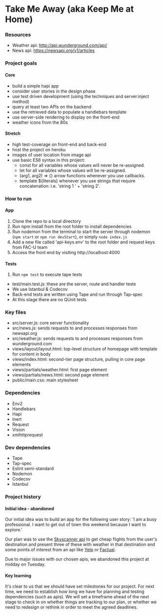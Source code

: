 # Take Me Away (aka Keep Me at Home)

### Resources
- Weather api: http://api.wunderground.com/api/
- News api: https://newsapi.org/v1/articles

### Project goals
#### Core
- build a simple hapi app
- consider user stories in the design phase
- use test driven development (using the techniques and server.inject method)
- query at least two APIs on the backend
- use the retrieved data to populate a handlebars template
- use server-side rendering to display on the front-end
- weather icons from the 80s

#### Stretch
- high test-coverage on front-end and back-end
- host the project on heroku
- images of user location from image api
- use basic ES6 syntax in this project:
  - const for all variables whose values will never be re-assigned.
  - let for all variables whose values will be re-assigned.
  - (arg1, arg2) => {} arrow functions whenever you use callbacks.
  - template ${literals} whenever you use strings that require concatenation: i.e. 'string 1 ' + 'string 2'.

### How to run
#### App
1. Clone the repo to a local directory
2. Run npm install from the root folder to install dependencies
3. Run nodemon from the terminal to start the server through nodemon (```npm start``` or ```npm run devStart```), or simply ```node index.js```
4. Add a new file called 'api-keys.env' to the root folder and request keys from FAC-U team
4. Access the front end by visiting http://localhost:4000

#### Tests
1. Run ```npm test``` to execute tape tests
- test/main.test.js: these are the server, route and handler tests
- We use Istanbul & Codecov
- Back-end tests are written using Tape and run through Tap-spec
- At this stage there are no QUnit tests

### Key files
- src/server.js: core server functionality
- src/news.js: sends requests to and processes responses from newsapi.org
- src/weather.js: sends requests to and processes responses from wunderground.com
- views/layout/layout.html: top-level structure of homepage with template for content in body
- views/index.html: second-tier page structure, pulling in core page elements
- views/partials/weather.html: first page element
- views/partials/news.html: second page element
- public/main.css: main stylesheet

### Dependencies
- Env2
- Handlebars
- Hapi
- Inert
- Request
- Vision
- xmlhttprequest

### Dev dependencies
- Tape
- Tap-spec
- Eslint semi-standard
- Nodemon
- Codecov
- Istanbul


### Project history
#### Initial idea - abandoned
Our initial idea was to build an app for the following user story:
'I am a busy professional. I want to get out of town this weekend because I want to explore.'

Our plan was to use the [Skyscanner api](http://en.business.skyscanner.net/developers/) to get cheap flights from the user's destination and present three of these with weather in that destination and some points of interest from an api like [Yelp](https://www.yelp.com/developers/documentation/v3) or [Factual](http://developer.factual.com).

Due to major issues with our chosen apis, we abandoned this project at midday on Tuesday.

#### Key learning
It's clear to us that we should have set milestones for our project. For next time, we need to establish how long we have for planning and testing dependencies (such as apis). We will set a timeframe ahead of the next stage to check in on whether things are tracking to our plan, or whether we need to redesign or rethink in order to meet the agreed deadlines.
